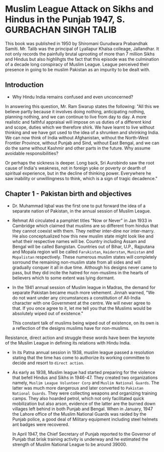 # Muslim League Attack on Sikhs and Hindus in the Punjab 1947, S. GURBACHAN SINGH TALIB
This book was published in 1950 by Shiromani Gurudwara Prabandhak Samiti. Mr. Talib was the principal of Lyallapur Khalsa colleage, Jallandhar. It not only records the painfully brutal uprooting of more than 7 million Sikhs and Hindus but also highlihgts the fact that this episode was the culmination of a decade long conspiracy of Muslim League. League perceived their presence in going to be muslim Pakistan as an impurity to be dealt with.

## Introduction

- Why Hindu India remains confused and even unconcerned? 

In answering this question, Mr. Ram Swarup states the following: "All this we believe partly because it involves doing nothing, anticipating nothing, planning nothing, and we can continue to live from day to day.  A more realistic and faithful appraisal will impose on us duties of a different kind and scope, duties which we therefore shirk.  We have learnt to live without thinking and we have got used to the idea of a shrunken and shrinking India.  We can now think of India without Afghanistan, without the North-West Frontier Province, without Punjab and Sind, without East Bengal, and we can do the same without Kashmir and other parts in the future.  Why assume avoidable responsibilities?

Or perhaps the sickness is deeper.  Long back, Sri Aurobindo saw the root cause of India's weakness, not in foreign yoke or poverty or dearth of spiritual experience, but in the decline of thinking power. Everywhere he saw inability or unwillingness to think, which is a sign of tragic decadence."

## Chapter 1 - Pakistan birth and objectives

- Dr. Muhammad Iqbal was the first one to put forward the idea of a separate nation of Pakistan, in the annual session of Muslim League. 

- Rehmat Ali circulated a pamphlet titles "Now or Never" in Jan 1933 in Cambridge which claimed that muslims are so different from hindus that they cannot coexist with them. They neither  inter-dine nor inter-marry. He also conceptualized how this new muslim state might look like and what their respective names will be. Country including Assam and Bengal will be called Bangistan. Countries out of Bihar, U.P.,  Rajputana and Mopala region will be called `Farukistan`, `Haiderstan`, `Munistan` and `Mopalistan` respectively. These numerous muslim states will completely sorround the remaining non-muslim state from all sides and will gradually conquer it all in due time. Although his designs never came to pass, but they did incite the hatred for non-muslims in the hearts of believers which to some extent was lying dormant.

- In the 1941 annual session of Muslim league in Madras, the demand for separate Pakistan became much more vehement. Jinnah warned, "We do not want under any circumstances a constitution of All-India character with one Government at the centre.  We will never agree to that.  If you once agree to it, let me tell you that the Muslims would be absolutely wiped out of existence."

    This constant talk of muslims being wiped out of existence,  on its own is a reflection of the designs muslims have for non-muslims.

Resistance, direct action and struggle these words have been the keynote of the Muslim League in defining its relations with Hindu India. 

- In its Patna annual session in 1938, muslim league passed a resolution stating that the time has come to authorize its working committee to decide and resort to `direct action`.

- As early as 1938, Muslim league had started preparing for the violence that befell Hindus and Sikhs in 1946-47. They created two organizations namely, `Muslim League Volunteer Corp` and `Muslim National Guards`. The latter was much more dangerous and later converted to `Pakistan National Guards`.   They were collecting weapons and organizing training camps. They also hoarded petrol, which not only facilitated quick mobilization but also arson, evidence of the latter are the burned down villages left behind in both Punjab and Bengal. When in January, 1947 the Lahore office of the Muslim National Guards was raided by the Punjab police, a good deal of Military equipment including steel helmets ant badges were recovered.  

    In April 1947, the Chief Secretary of Punjab reported to the Governor of Punjab that brisk training activity is underway and he estimated the strength of Muslim National League to be around 39000. 
